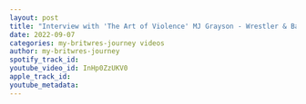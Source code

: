 ```yaml
---
layout: post
title: "Interview with 'The Art of Violence' MJ Grayson - Wrestler & Bassist for A Titan, A Deity"
date: 2022-09-07
categories: my-britwres-journey videos
author: my-britwres-journey
spotify_track_id: 
youtube_video_id: InHp0ZzUKV0
apple_track_id: 
youtube_metadata: 
---
```

